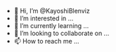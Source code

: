 - 👋 Hi, I’m @KayoshiBlenviz
- 👀 I’m interested in ...
- 🌱 I’m currently learning ...
- 💞️ I’m looking to collaborate on ...
- 📫 How to reach me ...

<!---
KayoshiBlenviz/KayoshiBlenviz is a ✨ special ✨ repository because its `README.md` (this file) appears on your GitHub profile.
You can click the Preview link to take a look at your changes.
--->

